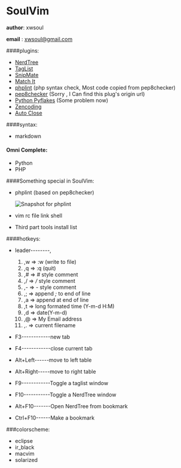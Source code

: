 SoulVim
==============

**author**: xwsoul

**email** : xwsoul@gmail.com


####plugins:

* [NerdTree](http://www.vim.org/scripts/script.php?script_id=1658)
* [TagList](http://www.vim.org/scripts/script.php?script_id=273)
* [SnipMate](http://www.vim.org/scripts/script.php?script_id=2540)
* [Match It](http://www.vim.org/scripts/script.php?script_id=39)
* [phplint](https://github.com/xwsoul/SoulVim/blob/master/plugin/phplint.vim) (php syntax check, Most code copied from pep8checker)
* [pep8checker](https://github.com/xwsoul/SoulVim/blob/master/plugin/pep8checker.vim) (Sorry , I Can find this plug's origin url)
* [Python Pyflakes]() (Some problem now)
* [Zencoding](http://www.vim.org/scripts/script.php?script_id=2981)
* [Auto Close](http://www.vim.org/scripts/script.php?script_id=2009)


####syntax:

* markdown


#### Omni Complete:

* Python
* PHP


####Something special in SoulVim:
	
* phplint (based on pep8checker)

	![Snapshot for phplint][phplint]

* vim rc file link shell
* Third part tools install list


####hotkeys:

* leader--------,

	1. ,w => :w (write to file)
	1. ,q => :q (quit)
	2. ,# => *#* style comment
	3. ,/ => */* style comment
	3. ,- => *-* style comment
	8. ,; => append *;* to end of line
	8. ,a => append at end of line
	4. ,t => long formated time (Y-m-d H:M)
	5. ,d => date(Y-m-d)
	6. ,@ => My Email address
	7. ,. => current filename

* F3------------new tab
* F4------------close current tab
* Alt+Left------move to left table
* Alt+Right-----move to right table
* F9------------Toggle a taglist window
* F10-----------Toggle a NerdTree window
* Alt+F10-------Open NerdTree from bookmark
* Ctrl+F10------Make a bookmark


###colorscheme:

* eclipse
* ir_black
* macvim
* solarized


[phplint]: http://farm7.static.flickr.com/6008/5979704329_a1899d79e1.jpg "PHPLint Snapshot"
